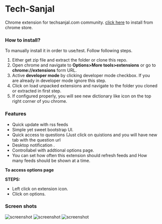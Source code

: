 # Tech-Sanjal 
Chrome extension for techsanjal.com community. [click here](https://chrome.google.com/webstore/detail/tech-sanjal/mfkcjgocecgcgeeledjoalbbijaicmgh) to install from chrome store.


### How to install?
 To manually install it in order to use/test. Follow following steps.

  1. Either get zip file and extract the folder  or clone this repo.
  2. Open chrome and navigate to **Options>More tools>extensions** or go to **chrome://extensions** form URL.
  3. Active **developer mode** by clicking  developer mode checkbox. If you are already in developer mode ignore this step.
  4. Click on load unpacked extensions and navigate to the folder you cloned or extracted in first step.
  5. If configured properly, you will see new dictionary like icon on the top right corner of you chrome.

### Features

  - Quick update with rss feeds
  - Simple yet sweet bootstrap UI.
  - Quick access to questions (Just click on quistions and you will have new tab with the question url
  - Desktop notification .
  - Controllabel with addtional options page.
  - You can set how often this extension should refresh feeds and How many feeds should be shown at a time.

__**To access options page**__

  **STEPS:**
   - Left click on extension icon.
   - Click on options.


### Screen shots

![screenshot](https://ggsweq-ch3301.files.1drv.com/y4mU6MBdZq9ZbbON_uAFpr_OmacP3k3-ZGpwQXMYP4fA7BKC8xF1pCDL35D6_o1Gl8jYix13nhOUrL0Hy583uDtyZqJEW7-pu_CuPZX14a1Kobf2UaehAbTt3_DX8SZSlFYo3HjclYm82e0Pam0Mh9zr-npAgcMAqB4m_nliWXB_Wvp_q6e2iuRg6SuJZjKmZ2GyX2jODZBgT4cqh6fUYGYyQ?width=444&height=662&cropmode=none)
![screenshot](https://ggtmpg-ch3301.files.1drv.com/y4mY2jNs_V44cfBkLJOFVbpZOmBulbiphj1aYZV7IzW96Jj39YX-SSzrb4tpX9mzTxQZFR0GgwzPGthSBBsBT5YacDiJOG5PKtJGrARlYlwzgEUO6TQMAHMmY_R8lpxT_XTv4szw9KsYffHyfikEXD5e7wN92NujZ9LSw8RfiySruf_9-xcFj86DJVyViNde_Cdt1ntfevW4oy1usGJR7FURw?width=1368&height=720&cropmode=none)
![screenshot](https://ggqxhg-ch3301.files.1drv.com/y4m2BntwzfwPWp1EI9pMvQz8iuFNTJURg0pdQEaqzxLW2muROBmxIuBN0leQm811qYO2lpOdScjHIHAGipGkJmcl25qzqLzWnKeJ0EbaOxv4aHYuRgXuqCxisWbzePyV9HFRdfAnqyEsl1-EjtpyGIwOM_6EeCQmgRHM4pFNJWZt2kDL8oSEHQim7Qqg6NTHpFr9Hw1xagAJLmDAlttjqnbkQ?width=1280&height=602&cropmode=none)
